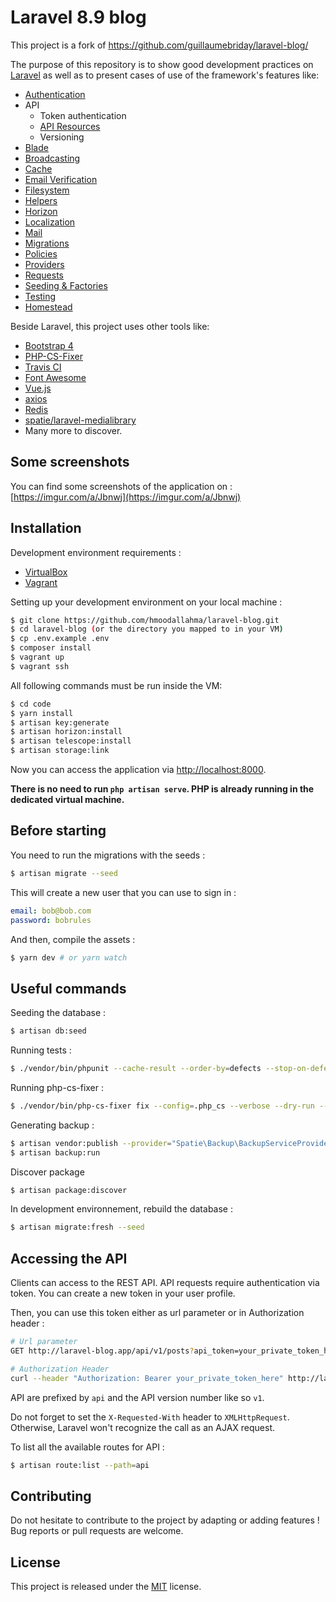 # Laravel 8.9 blog

This project is a fork of https://github.com/guillaumebriday/laravel-blog/

The purpose of this repository is to show good development practices on [Laravel](http://laravel.com/) as well as to present cases of use of the framework's features like:

- [Authentication](https://laravel.com/docs/8.x/authentication)
- API
  - Token authentication
  - [API Resources](https://laravel.com/docs/8.x/eloquent-resources)
  - Versioning
- [Blade](https://laravel.com/docs/8.x/blade)
- [Broadcasting](https://laravel.com/docs/8.x/broadcasting)
- [Cache](https://laravel.com/docs/8.x/cache)
- [Email Verification](https://laravel.com/docs/8.x/verification)
- [Filesystem](https://laravel.com/docs/8.x/filesystem)
- [Helpers](https://laravel.com/docs/8.x/helpers)
- [Horizon](https://laravel.com/docs/8.x/horizon)
- [Localization](https://laravel.com/docs/8.x/localization)
- [Mail](https://laravel.com/docs/8.x/mail)
- [Migrations](https://laravel.com/docs/8.x/migrations)
- [Policies](https://laravel.com/docs/8.x/authorization)
- [Providers](https://laravel.com/docs/8.x/providers)
- [Requests](https://laravel.com/docs/8.x/validation#form-request-validation)
- [Seeding & Factories](https://laravel.com/docs/8.x/seeding)
- [Testing](https://laravel.com/docs/8.x/testing)
- [Homestead](https://laravel.com/docs/8.x/homestead)

Beside Laravel, this project uses other tools like:

- [Bootstrap 4](https://getbootstrap.com/)
- [PHP-CS-Fixer](https://github.com/FriendsOfPhp/PHP-CS-Fixer)
- [Travis CI](https://travis-ci.org/)
- [Font Awesome](http://fontawesome.io/)
- [Vue.js](https://vuejs.org/)
- [axios](https://github.com/mzabriskie/axios)
- [Redis](https://redis.io/)
- [spatie/laravel-medialibrary](https://github.com/spatie/laravel-medialibrary)
- Many more to discover.

## Some screenshots

You can find some screenshots of the application on : [https://imgur.com/a/Jbnwj](https://imgur.com/a/Jbnwj)

## Installation

Development environment requirements :
- [VirtualBox](https://www.virtualbox.org/)
- [Vagrant](https://www.vagrantup.com/)

Setting up your development environment on your local machine :
```bash
$ git clone https://github.com/hmoodallahma/laravel-blog.git
$ cd laravel-blog (or the directory you mapped to in your VM)
$ cp .env.example .env
$ composer install
$ vagrant up
$ vagrant ssh
```

All following commands must be run inside the VM:
```bash
$ cd code
$ yarn install
$ artisan key:generate
$ artisan horizon:install
$ artisan telescope:install
$ artisan storage:link
```

Now you can access the application via [http://localhost:8000](http://localhost:8000).

**There is no need to run `php artisan serve`. PHP is already running in the dedicated virtual machine.**

## Before starting
You need to run the migrations with the seeds :
```bash
$ artisan migrate --seed
```

This will create a new user that you can use to sign in :
```yml
email: bob@bob.com
password: bobrules
```

And then, compile the assets :
```bash
$ yarn dev # or yarn watch
```

## Useful commands
Seeding the database :
```bash
$ artisan db:seed
```

Running tests :
```bash
$ ./vendor/bin/phpunit --cache-result --order-by=defects --stop-on-defect
```

Running php-cs-fixer :
```bash
$ ./vendor/bin/php-cs-fixer fix --config=.php_cs --verbose --dry-run --diff
```

Generating backup :
```bash
$ artisan vendor:publish --provider="Spatie\Backup\BackupServiceProvider"
$ artisan backup:run
```


Discover package
```bash
$ artisan package:discover
```

In development environnement, rebuild the database :
```bash
$ artisan migrate:fresh --seed
```

## Accessing the API

Clients can access to the REST API. API requests require authentication via token. You can create a new token in your user profile.

Then, you can use this token either as url parameter or in Authorization header :

```bash
# Url parameter
GET http://laravel-blog.app/api/v1/posts?api_token=your_private_token_here

# Authorization Header
curl --header "Authorization: Bearer your_private_token_here" http://laravel-blog.app/api/v1/posts
```

API are prefixed by `api` and the API version number like so `v1`.

Do not forget to set the `X-Requested-With` header to `XMLHttpRequest`. Otherwise, Laravel won't recognize the call as an AJAX request.

To list all the available routes for API :

```bash
$ artisan route:list --path=api
```

## Contributing

Do not hesitate to contribute to the project by adapting or adding features ! Bug reports or pull requests are welcome.

## License

This project is released under the [MIT](http://opensource.org/licenses/MIT) license.
